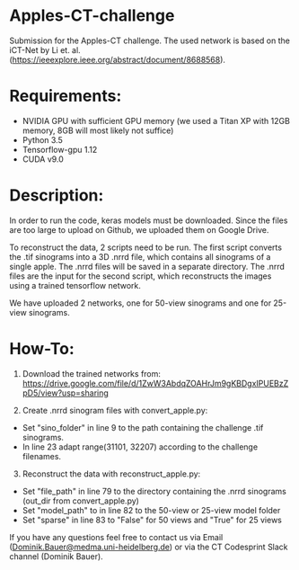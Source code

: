 # Apples-CT-challenge
Submission for the Apples-CT challenge. The used network is based on the iCT-Net by Li et. al. (https://ieeexplore.ieee.org/abstract/document/8688568).

# Requirements:
- NVIDIA GPU with sufficient GPU memory (we used a Titan XP with 12GB memory, 8GB will most likely not suffice)
- Python 3.5
- Tensorflow-gpu 1.12
- CUDA v9.0

# Description:
In order to run the code, keras models must be downloaded. Since the files are too large to upload on Github, we uploaded them on Google Drive.

To reconstruct the data, 2 scripts need to be run. The first script converts the .tif sinograms into a 3D .nrrd file, which contains all sinograms of a single apple.
The .nrrd files will be saved in a separate directory. The .nrrd files are the input for the second script, which reconstructs the images using a trained tensorflow network.

We have uploaded 2 networks, one for 50-view sinograms and one for 25-view sinograms.

# How-To:
1. Download the trained networks from:
https://drive.google.com/file/d/1ZwW3AbdqZOAHrJm9gKBDgxIPUEBzZpD5/view?usp=sharing

2. Create .nrrd sinogram files with convert_apple.py:
- Set "sino_folder" in line 9 to the path containing the challenge .tif sinograms.
- In line 23 adapt range(31101, 32207) according to the challenge filenames.

3. Reconstruct the data with reconstruct_apple.py:
- Set "file_path" in line 79 to the directory containing the .nrrd sinograms (out_dir from convert_apple.py)
- Set "model_path" to in line 82 to the 50-view or 25-view model folder
- Set "sparse" in line 83 to "False" for 50 views and "True" for 25 views

If you have any questions feel free to contact us via Email (Dominik.Bauer@medma.uni-heidelberg.de) or via the CT Codesprint Slack channel (Dominik Bauer).
